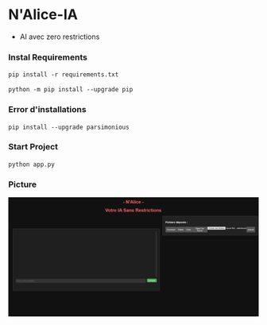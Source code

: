 # N'Alice-IA
 - AI avec zero restrictions


### Instal Requirements

```
pip install -r requirements.txt
```

```
python -m pip install --upgrade pip
```

### Error d'installations

```
pip install --upgrade parsimonious
```

### Start Project

```
python app.py
```

### Picture

<img src="https://github.com/leducax/nalice-IA/blob/main/fav/nalice.png" >
